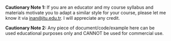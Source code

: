 **Cautionary Note 1:** If you are an educator and my course syllabus and materials motivate you to adapt a similar style for your course, please let me know it via inan@itu.edu.tr. I will appreciate any credit.

**Cautionary Note 2:** Any piece of document/code/example here can be used educational purposes only and CANNOT be used for commercial use. 
